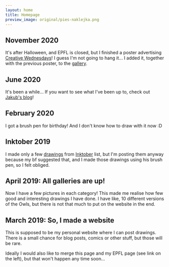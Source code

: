 ```yaml
---
layout: home
title: Homepage
preview_image: original/pies-naklejka.png
---
```


## November 2020
It's after Halloween, and EPFL is closed, but I finished a poster advertising 
[Creative Wednesdays](https://go.epfl.ch/creative-wednesdays)! I guess I'm not 
going to hang it... I added it, together with the previous poster, to the 
[gallery](digital.html).

## June 2020
It's been a while... If you want to see what I've been up to, check out [Jakub's 
blog](https://sygnowski.ml)! 

## February 2020
I got a brush pen for birthday! And I don't know how to draw with it now :D 

## Inktober 2019
I made only a few [drawings](inktober.html) from 
[Inktober](https://inktober.com/rules) list, but I'm posting them
anyway because my bf suggested that, and I made those drawings using his brush 
pen, so I felt obliged. 

## April 2019: All galleries are up!
Now I have a few pictures in each category! This made me realise how few good 
and interesting drawings I have done. I have like, 10 different versions of the 
Owls, but there is not that much to put on the website in the end.

## March 2019: So, I made a website

This is supposed to be my personal website where I can post drawings.
There is a small chance for blog posts, comics or other stuff, 
but those will be rare.

Ideally I would also like to merge this page and my EPFL page (see link on the 
left), but that won't happen any time soon...

